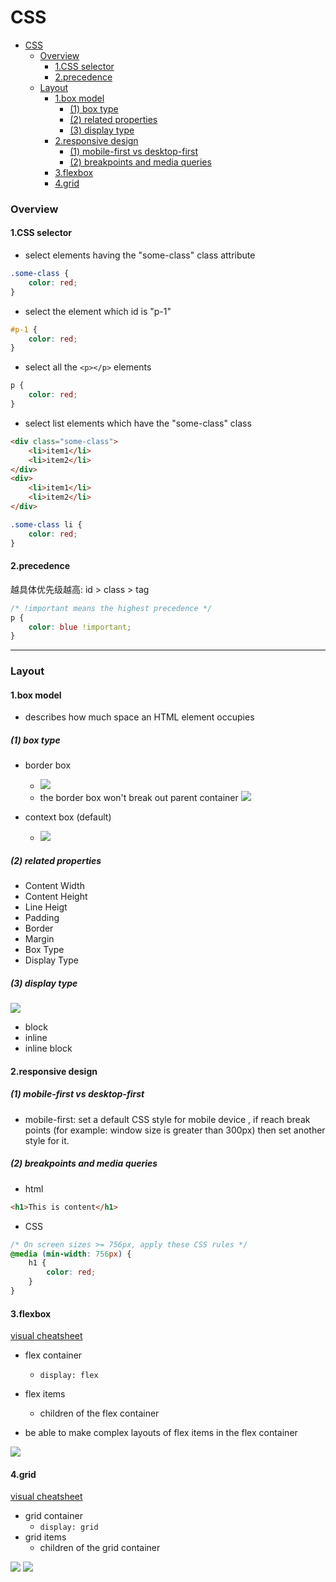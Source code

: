 # CSS


<!-- @import "[TOC]" {cmd="toc" depthFrom=1 depthTo=6 orderedList=false} -->

<!-- code_chunk_output -->

- [CSS](#css)
    - [Overview](#overview)
      - [1.CSS selector](#1css-selector)
      - [2.precedence](#2precedence)
    - [Layout](#layout)
      - [1.box model](#1box-model)
        - [(1) box type](#1-box-type)
        - [(2) related properties](#2-related-properties)
        - [(3) display type](#3-display-type)
      - [2.responsive design](#2responsive-design)
        - [(1) mobile-first vs desktop-first](#1-mobile-first-vs-desktop-first)
        - [(2) breakpoints and media queries](#2-breakpoints-and-media-queries)
      - [3.flexbox](#3flexbox)
      - [4.grid](#4grid)

<!-- /code_chunk_output -->


### Overview

#### 1.CSS selector

* select elements having the "some-class" class attribute
```css
.some-class {
    color: red;
}
```

* select the element which id is "p-1"
```css
#p-1 {
    color: red;
}
```

* select all the `<p></p>` elements
```css
p {
    color: red;
}
```

* select list elements which have the "some-class" class
```html
<div class="some-class">
    <li>item1</li>
    <li>item2</li>
</div>
<div>
    <li>item1</li>
    <li>item2</li>
</div>
```
```css
.some-class li {
    color: red;
}
``` 

#### 2.precedence

越具体优先级越高: id > class > tag

```css
/* !important means the highest precedence */
p {
    color: blue !important;
}
```

***

### Layout

#### 1.box model

* describes how much space an HTML element occupies

##### (1) box type
* border box
    * ![](./imgs/css_01.png)
    * the border box won't break out parent container
    ![](./imgs/css_04.png)

* context box (default)
    * ![](./imgs/css_02.png)

##### (2) related properties
* Content Width
* Content Height
* Line Heigt
* Padding
* Border
* Margin
* Box Type
* Display Type

##### (3) display type
![](./imgs/css_03.png)

* block
* inline
* inline block

#### 2.responsive design

##### (1) mobile-first vs desktop-first

* mobile-first: set a default CSS style for mobile device , if reach break points (for example: window size is greater than 300px) then set another style for it.

##### (2) breakpoints and media queries
* html
```html
<h1>This is content</h1>
```

* CSS
```css
/* On screen sizes >= 756px, apply these CSS rules */
@media (min-width: 756px) {
    h1 {
        color: red;
    }
}
```

#### 3.flexbox
[visual cheatsheet](https://flexbox.malven.co/)

* flex container
    * `display: flex`
* flex items
    * children of the flex container

* be able to make complex layouts of flex items in the flex container

![](./imgs/css_05.png)

#### 4.grid

[visual cheatsheet](https://grid.malven.co/)

* grid container
    * `display: grid`
* grid items
    * children of the grid container

![](./imgs/css_06.png)
![](./imgs/css_07.png)